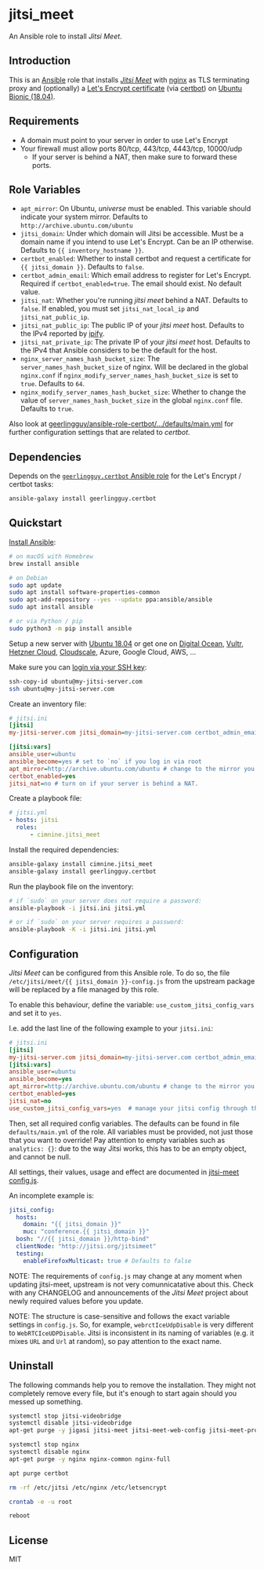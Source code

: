 # jitsi_meet

An Ansible role to install _Jitsi Meet_.

## Introduction

This is an [Ansible](https://docs.ansible.com/ansible/latest/index.html) role that installs [_Jitsi Meet_](https://jitsi.org/jitsi-meet/) with [nginx](https://nginx.org/) as TLS terminating proxy and (optionally) a [Let's Encrypt certificate](https://letsencrypt.org/) (via [certbot](https://certbot.eff.org/)) on [Ubuntu Bionic (18.04)](http://releases.ubuntu.com/18.04/).

## Requirements

* A domain must point to your server in order to use Let's Encrypt
* Your firewall must allow ports 80/tcp, 443/tcp, 4443/tcp, 10000/udp
  * If your server is behind a NAT, then make sure to forward these ports.

## Role Variables

- `apt_mirror`: On Ubuntu, _universe_ must be enabled. This variable should indicate your system mirror. Defaults to `http://archive.ubuntu.com/ubuntu`
- `jitsi_domain`: Under which domain will Jitsi be accessible. Must be a domain name if you intend to use Let's Encrypt. Can be an IP otherwise. Defaults to `{{ inventory_hostname }}`.
- `certbot_enabled`: Whether to install certbot and request a certificate for `{{ jitsi_domain }}`. Defaults to `false`.
- `certbot_admin_email`: Which email address to register for Let's Encrypt. Required if `certbot_enabled=true`. The email should exist. No default value.
- `jitsi_nat`: Whether you're running _jitsi meet_ behind a NAT. Defaults to `false`. If enabled, you must set `jitsi_nat_local_ip` and `jitsi_nat_public_ip`.
- `jitsi_nat_public_ip`: The public IP of your _jitsi meet_ host. Defaults to the IPv4 reported by [ipify](https://www.ipify.org/).
- `jitsi_nat_private_ip`: The private IP of your _jitsi meet_ host. Defaults to the IPv4 that Ansible considers to be the default for the host.
- `nginx_server_names_hash_bucket_size`: The `server_names_hash_bucket_size` of nginx. Will be declared in the global `nginx.conf` if `nginx_modify_server_names_hash_bucket_size` is set to `true`. Defaults to `64`.
- `nginx_modify_server_names_hash_bucket_size`: Whether to change the value of `server_names_hash_bucket_size` in the global `nginx.conf` file. Defaults to `true`.

Also look at [geerlingguy/ansible-role-certbot/.../defaults/main.yml](https://github.com/geerlingguy/ansible-role-certbot/blob/master/defaults/main.yml) for further configuration settings that are related to _certbot_.

## Dependencies

Depends on the [`geerlingguy.certbot` Ansible role](https://github.com/geerlingguy/ansible-role-certbot) for the Let's Encrypt / certbot tasks:

```bash
ansible-galaxy install geerlingguy.certbot
```

## Quickstart

[Install Ansible](https://docs.ansible.com/ansible/latest/installation_guide/intro_installation.html):

```bash
# on macOS with Homebrew
brew install ansible

# on Debian
sudo apt update
sudo apt install software-properties-common
sudo apt-add-repository --yes --update ppa:ansible/ansible
sudo apt install ansible

# or via Python / pip
sudo python3 -m pip install ansible
```

Setup a new server with [Ubuntu 18.04](http://releases.ubuntu.com/18.04/) or get one on [Digital Ocean](https://m.do.co/c/50be0310e60b), [Vultr](https://www.vultr.com/?ref=8496145-6G), [Hetzner Cloud](https://www.hetzner.com/cloud), [Cloudscale](https://www.cloudscale.ch/), Azure, Google Cloud, AWS, ...

Make sure you can [login via your SSH key](https://www.digitalocean.com/community/tutorials/how-to-configure-ssh-key-based-authentication-on-a-linux-server):

```bash
ssh-copy-id ubuntu@my-jitsi-server.com
ssh ubuntu@my-jitsi-server.com
```

Create an inventory file:

```ini
# jitsi.ini
[jitsi]
my-jitsi-server.com jitsi_domain=my-jitsi-server.com certbot_admin_email=admin@my-jitsi-server.com

[jitsi:vars]
ansible_user=ubuntu
ansible_become=yes # set to `no` if you log in via root
apt_mirror=http://archive.ubuntu.com/ubuntu # change to the mirror you already use
certbot_enabled=yes
jitsi_nat=no # turn on if your server is behind a NAT.
```

Create a playbook file:

```yaml
# jitsi.yml
- hosts: jitsi
  roles:
      - cimnine.jitsi_meet
```

Install the required dependencies:

```bash
ansible-galaxy install cimnine.jitsi_meet
ansible-galaxy install geerlingguy.certbot
```

Run the playbook file on the inventory:

```bash
# if `sudo` on your server does not require a password:
ansible-playbook -i jitsi.ini jitsi.yml

# or if `sudo` on your server requires a password:
ansible-playbook -K -i jitsi.ini jitsi.yml
```

## Configuration

_Jitsi Meet_ can be configured from this Ansible role. To do so, the
file `/etc/jitsi/meet/{{ jitsi_domain }}-config.js` from the upstream package will be replaced by a file managed by this
role.

To enable this behaviour, define the variable: `use_custom_jitsi_config_vars` and set it to `yes`.

I.e. add the last line of the following example to your `jitsi.ini`:

```ini
# jitsi.ini
[jitsi]
my-jitsi-server.com jitsi_domain=my-jitsi-server.com certbot_admin_email=admin@my-jitsi-server.com
[jitsi:vars]
ansible_user=ubuntu
ansible_become=yes
apt_mirror=http://archive.ubuntu.com/ubuntu # change to the mirror you already use
certbot_enabled=yes
jitsi_nat=no
use_custom_jitsi_config_vars=yes  # manage your jitsi config through this role
```

Then, set all required config variables. The defaults can be found in
file `defaults/main.yml` of the role. All variables must be provided,
not just those that you want to override! Pay attention to empty
variables such as `analytics: {}`: due to the way Jitsi works, this has
to be an empty object, and cannot be null.

All settings, their values, usage and effect are documented
in [jitsi-meet config.js](https://github.com/jitsi/jitsi-meet/blob/stable/jitsi-meet_4101/config.js).

An incomplete example is:
```yaml
jitsi_config:
  hosts:
    domain: "{{ jitsi_domain }}"
    muc: "conference.{{ jitsi_domain }}"
  bosh: "//{{ jitsi_domain }}/http-bind"
  clientNode: "http://jitsi.org/jitsimeet"
  testing:
    enableFirefoxMulticast: true # Defaults to false
```

NOTE:
The requirements of `config.js` may change at any moment when updating jitsi-meet, upstream is not very comunnicatative about this.
Check with any CHANGELOG and announcements of the _Jitsi Meet_ project about newly required values before you update.

NOTE:
The structure is case-sensitive and follows the exact variable settings in `config.js`.
So, for example, `webrctIceUdpDisable` is very different to `WebRTCIceUDPDisable`.
Jitsi is inconsistent in its naming of variables (e.g. it mixes `URL` and `Url` at random), so pay attention to the exact name.

## Uninstall

The following commands help you to remove the installation.
They might not completely remove every file, but it's enough to start again should you messed up something.

```bash
systemctl stop jitsi-videobridge
systemctl disable jitsi-videobridge
apt-get purge -y jigasi jitsi-meet jitsi-meet-web-config jitsi-meet-prosody jitsi-meet-web jicofo jitsi-videobridge

systemctl stop nginx
systemctl disable nginx
apt-get purge -y nginx nginx-common nginx-full

apt purge certbot

rm -rf /etc/jitsi /etc/nginx /etc/letsencrypt

crontab -e -u root

reboot
```

## License

MIT

